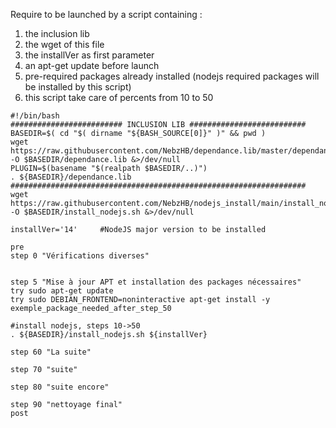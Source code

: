 Require to be launched by a script containing :
1. the inclusion lib
2. the wget of this file
3. the installVer as first parameter
4. an apt-get update before launch
5. pre-required packages already installed (nodejs required packages will be installed by this script)
6. this script take care of percents from 10 to 50

```
#!/bin/bash
######################### INCLUSION LIB ##########################
BASEDIR=$( cd "$( dirname "${BASH_SOURCE[0]}" )" && pwd )
wget https://raw.githubusercontent.com/NebzHB/dependance.lib/master/dependance.lib -O $BASEDIR/dependance.lib &>/dev/null
PLUGIN=$(basename "$(realpath $BASEDIR/..)")
. ${BASEDIR}/dependance.lib
##################################################################
wget https://raw.githubusercontent.com/NebzHB/nodejs_install/main/install_nodejs.sh -O $BASEDIR/install_nodejs.sh &>/dev/null

installVer='14' 	#NodeJS major version to be installed

pre
step 0 "Vérifications diverses"


step 5 "Mise à jour APT et installation des packages nécessaires"
try sudo apt-get update
try sudo DEBIAN_FRONTEND=noninteractive apt-get install -y exemple_package_needed_after_step_50

#install nodejs, steps 10->50
. ${BASEDIR}/install_nodejs.sh ${installVer}

step 60 "La suite"

step 70 "suite"

step 80 "suite encore"

step 90 "nettoyage final"
post
```
